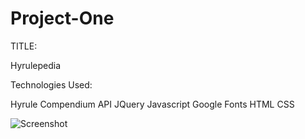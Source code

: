 # Project-One

TITLE: 

Hyrulepedia

Technologies Used:

Hyrule Compendium API
JQuery
Javascript
Google Fonts
HTML
CSS

![Screenshot](https://user-images.githubusercontent.com/90976646/140097320-e4756d69-f3f9-4bbf-b66c-ad2f462007d7.png)
